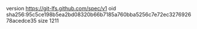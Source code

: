 version https://git-lfs.github.com/spec/v1
oid sha256:95c5ce198b5ea2bd08320b66b7185a760bba5256c7e72ec327692678acedce35
size 1211
